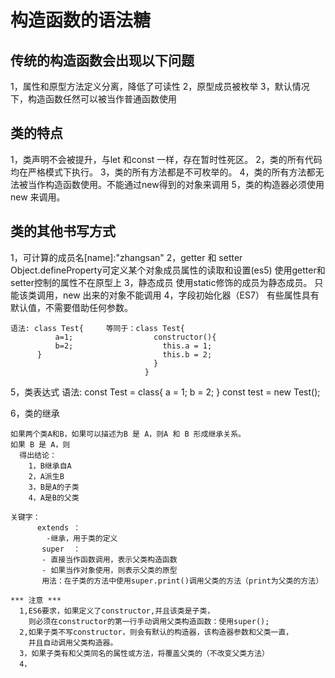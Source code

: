 # 构造函数的语法糖

## 传统的构造函数会出现以下问题
  1，属性和原型方法定义分离，降低了可读性
  2，原型成员被枚举
  3，默认情况下，构造函数任然可以被当作普通函数使用

## 类的特点
  1，类声明不会被提升，与let 和const 一样，存在暂时性死区。
  2，类的所有代码均在严格模式下执行。
  3，类的所有方法都是不可枚举的。
  4，类的所有方法都无法被当作构造函数使用。不能通过new得到的对象来调用
  5，类的构造器必须使用new 来调用。

## 类的其他书写方式
  1，可计算的成员名[name]:"zhangsan"
  2，getter 和 setter
      Object.defineProperty可定义某个对象成员属性的读取和设置(es5)
      使用getter和setter控制的属性不在原型上
  3，静态成员
      使用static修饰的成员为静态成员。
      只能该类调用，new 出来的对象不能调用
  4，字段初始化器（ES7）
      有些属性具有默认值，不需要借助任何参数。
      
    语法: class Test{     等同于：class Test{
              a=1;                  constructor(){
              b=2;                    this.a = 1;
          }                           this.b = 2;
                                    }
                                  }

  5，类表达式
    语法:
      const Test = class{
        a = 1;
        b = 2;
      }
      const test = new Test();

  6，类的继承

    如果两个类A和B，如果可以描述为B 是 A，则A 和 B 形成继承关系。
    如果 B 是 A，则
      得出结论：
        1，B继承自A
        2，A派生B
        3，B是A的子类
        4，A是B的父类 

    关键字：
          extends ：
            -继承，用于类的定义
           super  ：
           - 直接当作函数调用，表示父类构造函数
           - 如果当作对象使用，则表示父类的原型
           用法：在子类的方法中使用super.print()调用父类的方法（print为父类的方法）

    *** 注意 ***
      1,ES6要求，如果定义了constructor,并且该类是子类，
        则必须在constructor的第一行手动调用父类构造函数：使用super();
      2,如果子类不写constructor，则会有默认的构造器，该构造器参数和父类一直，
        并且自动调用父类构造器。
      3，如果子类有和父类同名的属性或方法，将覆盖父类的（不改变父类方法）
      4，
  